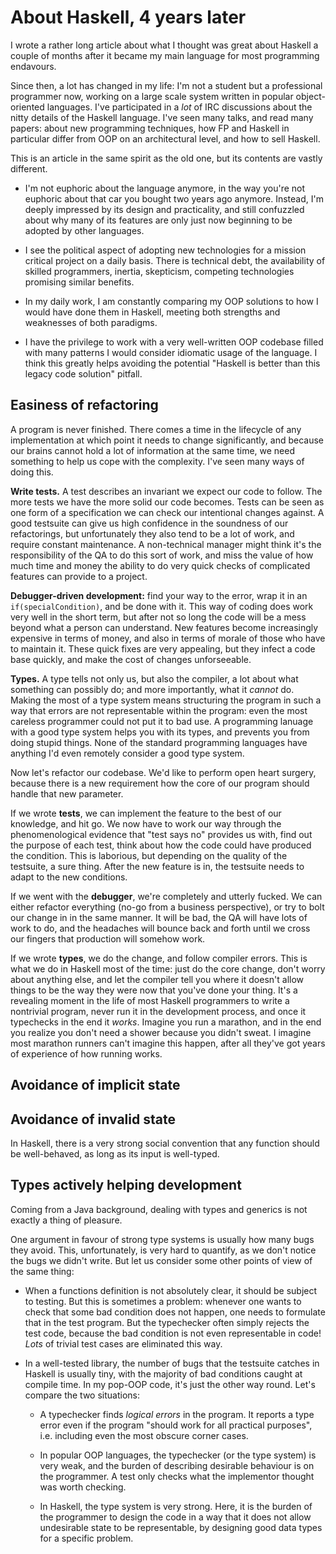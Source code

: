 About Haskell, 4 years later
============================

I wrote a rather long article about what I thought was great about Haskell a couple of months after it became my main language for most programming endavours.

Since then, a lot has changed in my life: I'm not a student but a professional programmer now, working on a large scale system written in popular object-oriented languages. I've participated in a *lot* of IRC discussions about the nitty details of the Haskell language. I've seen many talks, and read many papers: about new programming techniques, how FP and Haskell in particular differ from OOP on an architectural level, and how to sell Haskell.

This is an article in the same spirit as the old one, but its contents are vastly different.

- I'm not euphoric about the language anymore, in the way you're not euphoric about that car you bought two years ago anymore. Instead, I'm deeply impressed by its design and practicality, and still confuzzled about why many of its features are only just now beginning to be adopted by other languages.

- I see the political aspect of adopting new technologies for a mission critical project on a daily basis. There is technical debt, the availability of skilled programmers, inertia, skepticism, competing technologies promising similar benefits.

- In my daily work, I am constantly comparing my OOP solutions to how I would have done them in Haskell, meeting both strengths and weaknesses of both paradigms.

- I have the privilege to work with a very well-written OOP codebase filled with many patterns I would consider idiomatic usage of the language. I think this greatly helps avoiding the potential "Haskell is better than this legacy code solution" pitfall.



Easiness of refactoring
-----------------------

A program is never finished. There comes a time in the lifecycle of any implementation at which point it needs to change significantly, and because our brains cannot hold a lot of information at the same time, we need something to help us cope with the complexity. I've seen many ways of doing this.

**Write tests.** A test describes an invariant we expect our code to follow. The more tests we have the more solid our code becomes. Tests can be seen as one form of a specification we can check our intentional changes against. A good testsuite can give us high confidence in the soundness of our refactorings, but unfortunately they also tend to be a lot of work, and require constant maintenance. A non-technical manager might think it's the responsibility of the QA to do this sort of work, and miss the value of how much time and money the ability to do very quick checks of complicated features can provide to a project.

**Debugger-driven development:** find your way to the error, wrap it in an `if(specialCondition)`, and be done with it. This way of coding does work very well in the short term, but after not so long the code will be a mess beyond what a person can understand. New features become increasingly expensive in terms of money, and also in terms of morale of those who have to maintain it. These quick fixes are very appealing, but they infect a code base quickly, and make the cost of changes unforseeable.

**Types.** A type tells not only us, but also the compiler, a lot about what something can possibly do; and more importantly, what it *cannot* do. Making the most of a type system means structuring the program in such a way that errors are not representable within the program: even the most careless programmer could not put it to bad use. A programming lanuage with a good type system helps you with its types, and prevents you from doing stupid things. None of the standard programming languages have anything I'd even remotely consider a good type system.

Now let's refactor our codebase. We'd like to perform open heart surgery, because there is a new requirement how the core of our program should handle that new parameter.

If we wrote **tests**, we can implement the feature to the best of our knowledge, and hit go. We now have to work our way through the phenomenological evidence that "test says no" provides us with, find out the purpose of each test, think about how the code could have produced the condition. This is laborious, but depending on the quality of the testsuite, a sure thing. After the new feature is in, the testsuite needs to adapt to the new conditions.

If we went with the **debugger**, we're completely and utterly fucked. We can either refactor everything (no-go from a business perspective), or try to bolt our change in in the same manner. It will be bad, the QA will have lots of work to do, and the headaches will bounce back and forth until we cross our fingers that production will somehow work.

If we wrote **types**, we do the change, and follow compiler errors. This is what we do in Haskell most of the time: just do the core change, don't worry about anything else, and let the compiler tell you where it doesn't allow things to be the way they were now that you've done your thing. It's a revealing moment in the life of most Haskell programmers to write a nontrivial program, never run it in the development process, and once it typechecks in the end it *works*. Imagine you run a marathon, and in the end you realize you don't need a shower because you didn't sweat. I imagine most marathon runners can't imagine this happen, after all they've got years of experience of how running works.




Avoidance of implicit state
---------------------------



Avoidance of invalid state
--------------------------

In Haskell, there is a very strong social convention that any function should be well-behaved, as long as its input is well-typed.



Types actively helping development
----------------------------------

Coming from a Java background, dealing with types and generics is not exactly a thing of pleasure.

One argument in favour of strong type systems is usually how many bugs they avoid. This, unfortunately, is very hard to quantify, as we don't notice the bugs we didn't write. But let us consider some other points of view of the same thing:

- When a functions definition is not absolutely clear, it should be subject to testing. But this is sometimes a problem: whenever one wants to check that some bad condition does not happen, one needs to formulate that in the test program. But the typechecker often simply rejects the test code, because the bad condition is not even representable in code! *Lots* of trivial test cases are eliminated this way.

- In a well-tested library, the number of bugs that the testsuite catches in Haskell is usually tiny, with the majority of bad conditions caught at compile time. In my pop-OOP code, it's just the other way round. Let's compare the two situations:

   - A typechecker finds *logical errors* in the program. It reports a type error even if the program "should work for all practical purposes", i.e. including even the most obscure corner cases.

   - In popular OOP languages, the typechecker (or the type system) is very weak, and the burden of describing desirable behaviour is on the programmer. A test only checks what the implementor thought was worth checking.

   - In Haskell, the type system is very strong. Here, it is the burden of the programmer to design the code in a way that it does not allow undesirable state to be representable, by designing good data types for a specific problem.
